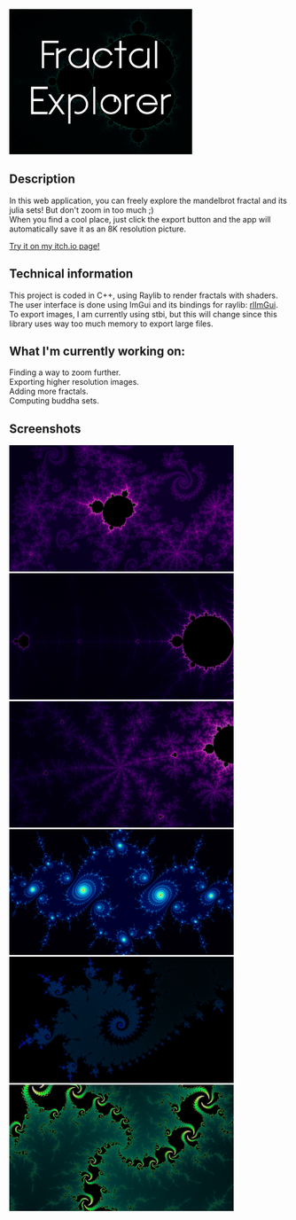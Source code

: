 <img src="FractalExplorer/Screenshots/coverImage.png" alt="coverImage" width="330"/>

## Description

In this web application, you can freely explore the mandelbrot fractal and its julia sets! But don't zoom in too much ;) <br>
When you find a cool place, just click the export button and the app will automatically save it as an 8K resolution picture.

[Try it on my itch.io page!](https://vynokris.itch.io/fractal-explorer)


## Technical information

This project is coded in C++, using Raylib to render fractals with shaders. <br>
The user interface is done using ImGui and its bindings for raylib: [rlImGui](https://github.com/JeffM2501/raylibExtras/tree/index/rlImGui). <br>
To export images, I am currently using stbi, but this will change since this library uses way too much memory to export large files.


## What I'm currently working on:

Finding a way to zoom further. <br>
Exporting higher resolution images. <br>
Adding more fractals. <br>
Computing buddha sets.


## Screenshots

<img src="FractalExplorer/Screenshots/fractal0.png" alt="fractal0" width="405"/> <img src="FractalExplorer/Screenshots/fractal1.png" alt="fractal1" width="405"/>
<img src="FractalExplorer/Screenshots/fractal2.png" alt="fractal2" width="405"/> <img src="FractalExplorer/Screenshots/fractal3.png" alt="fractal3" width="405"/>
<img src="FractalExplorer/Screenshots/fractal4.png" alt="fractal4" width="405"/> <img src="FractalExplorer/Screenshots/fractal5.png" alt="fractal5" width="405"/>
